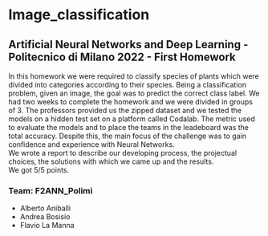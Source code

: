 # Image_classification
## Artificial Neural Networks and Deep Learning - Politecnico di Milano 2022 - First Homework

In this homework we were required to classify species of plants which were divided into categories according to their species. Being a classification problem, given an image, the goal was to predict the correct class label. We had two weeks to complete the homework and we were divided in groups of 3. The professors provided us the zipped dataset and we tested the models on a hidden test set on a platform called Codalab. The metric used to evaluate the models and to place the teams in the leadeboard was the total accuracy. Despite this, the main focus of the challenge was to gain confidence and experience with Neural Networks.\
We wrote a report to describe our developing process, the projectual choices, the solutions with which we came up and the results.\
We got 5/5 points.

### Team: F2ANN_Polimi
- Alberto Aniballi
- Andrea Bosisio
- Flavio La Manna 




